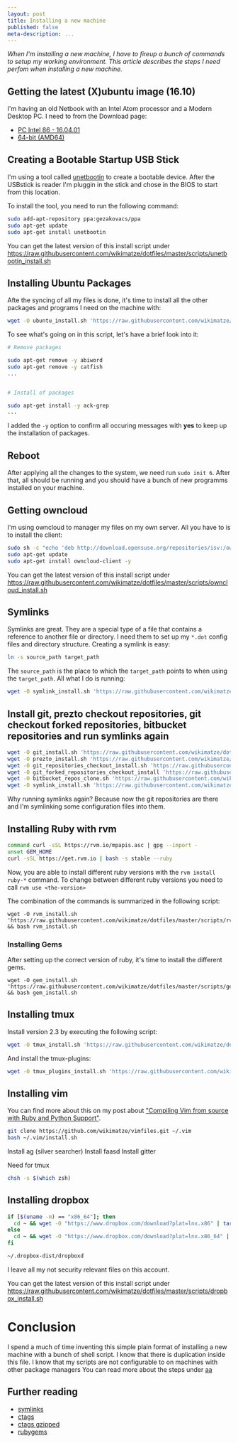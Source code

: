 ```yaml
---
layout: post
title: Installing a new machine
published: false
meta-description: ...
---
```

*When I'm installing a new machine, I have to fireup a bunch of commands to setup my working environment. This
article describes the steps I need perfom when installing a new machine.*


## Getting the latest (X)ubuntu image (16.10)

I'm having an old Netbook with an Intel Atom processor and a Modern Desktop PC. I need to from the Download page:


- [PC Intel 86 - 16.04.01](http://ftp.uni-kl.de/pub/linux/ubuntu-dvd/xubuntu/releases/16.04/release/xubuntu-16.04.1-desktop-i386.iso)
- [64-bit (AMD64)](http://ftp.uni-kl.de/pub/linux/ubuntu-dvd/xubuntu/releases/16.04/release/xubuntu-16.04.1-desktop-amd64.iso)


## Creating a Bootable Startup USB Stick

I'm using a tool called [unetbootin](https://unetbootin.github.io/ "unetbootin") to create a bootable device. After the USBstick is reader I'm pluggin in
the stick and chose in the BIOS to start from this location.


To install the tool, you need to run the following command:


```sh
sudo add-apt-repository ppa:gezakovacs/ppa
sudo apt-get update
sudo apt-get install unetbootin
```


You can get the latest version of this install script under <https://raw.githubusercontent.com/wikimatze/dotfiles/master/scripts/unetbootin_install.sh>


## Installing Ubuntu Packages

Afte the syncing of all my files is done, it's time to install all the other packages and programs I need on the
machine with:


```bash
wget -O ubuntu_install.sh 'https://raw.githubusercontent.com/wikimatze/dotfiles/master/scripts/ubuntu_install.sh' && bash ubuntu_install.sh
```


To see what's going on in this script, let's have a brief look into it:


```bash
# Remove packages

sudo apt-get remove -y abiword
sudo apt-get remove -y catfish
...


# Install of packages

sudo apt-get install -y ack-grep
...
```


I added the `-y` option to confirm all occuring messages with **yes** to keep up the installation of packages.


## Reboot

After applying all the changes to the system, we need run `sudo init 6`. After that, all should be running and you should have a bunch of new programms installed on your machine.


## Getting owncloud

I'm using owncloud to manager my files on my own server. All you have to is to install the client:


```bash
sudo sh -c "echo 'deb http://download.opensuse.org/repositories/isv:/ownCloud:/desktop/xUbuntu_16.10/ /' >> /etc/apt/sources.list.d/owncloud-client.list"
sudo apt-get update
sudo apt-get install owncloud-client -y
```

You can get the latest version of this install script under <https://raw.githubusercontent.com/wikimatze/dotfiles/master/scripts/owncloud_install.sh>


## Symlinks

Symlinks are great. They are a special type of a file that contains a reference to another file or directory. I need them to set up my `*.dot` config files and directory structure. Creating a symlink is easy:


```bash
ln -s source_path target_path
```


The `source_path` is the place to which the `target_path` points to when using the `target_path`.  All what I do is running:


```bash
wget -O symlink_install.sh 'https://raw.githubusercontent.com/wikimatze/dotfiles/master/scripts/symlink_install.sh' && bash symlink_install.sh
```


## Install git, prezto checkout repositories, git checkout forked repositories, bitbucket repositories and run symlinks again

```bash
wget -O git_install.sh 'https://raw.githubusercontent.com/wikimatze/dotfiles/master/scripts/git_install.sh' && bash git_install.sh
wget -O prezto_install.sh 'https://raw.githubusercontent.com/wikimatze/dotfiles/master/scripts/prezto_install.sh' && bash prezto_install.sh
wget -O git_repositories_checkout_install.sh 'https://raw.githubusercontent.com/wikimatze/dotfiles/master/scripts/git_repositories_checkout_install.sh' && bash git_repositories_checkout_install.sh
wget -O git_forked_repositories_checkout_install 'https://raw.githubusercontent.com/wikimatze/dotfiles/master/scripts/git_forked_repositories_checkout_install.sh' && bash git_forked_repositories_checkout_install
wget -O bitbucket_repos_clone.sh 'https://raw.githubusercontent.com/wikimatze/dotfiles/master/scripts/bitbucket_repos_clone.sh' && bash bitbucket_repos_clone.sh
wget -O symlink_install.sh 'https://raw.githubusercontent.com/wikimatze/dotfiles/master/scripts/symlink_install.sh' && bash symlink_install.sh
```


Why running symlinks again? Because now the git repositories are there and I'm symlinking some configuration files into them.



## Installing Ruby with rvm
```bash
command curl -sSL https://rvm.io/mpapis.asc | gpg --import -
unset GEM_HOME
curl -sSL https://get.rvm.io | bash -s stable --ruby
```

Now, you are able to install different ruby versions with the `rvm install ruby-*` command. To change between different ruby
versions you need to call `rvm use <the-version>`


The combination of the commands is summarized in the following script:


```
wget -O rvm_install.sh 'https://raw.githubusercontent.com/wikimatze/dotfiles/master/scripts/rvm_install.sh' && bash rvm_install.sh
```


### Installing Gems

After setting up the correct version of ruby, it's time to install the different gems.


```
wget -O gem_install.sh 'https://raw.githubusercontent.com/wikimatze/dotfiles/master/scripts/gem_install.sh' && bash gem_install.sh
```


## Installing tmux


Install version 2.3 by executing the following script:


```sh
wget -O tmux_install.sh 'https://raw.githubusercontent.com/wikimatze/dotfiles/master/scripts/tmux_install.sh' && bash tmux_install.sh
```


And install the tmux-plugins:

```sh
wget -O tmux_plugins_install.sh 'https://raw.githubusercontent.com/wikimatze/dotfiles/master/scripts/tmux_plugins_install.sh' && bash tmux_plugins_install.sh
```


## Installing vim

You can find more about this on my post about ["Compiling Vim from source with Ruby and Python Support"](/compiling-vim-from-source-for-ubuntu-and-mac-with-rbenv/).


```sh
git clone https://github.com/wikimatze/vimfiles.git ~/.vim
bash ~/.vim/install.sh
```


Install ag (silver searcher)
Install faasd
Install gitter

Need for tmux
```sh
chsh -s $(which zsh)
```


## Installing dropbox

```bash
if [$(uname -m) == "x86_64"]; then
  cd ~ && wget -O "https://www.dropbox.com/download?plat=lnx.x86" | tar xzf -
else
  cd ~ && wget -O "https://www.dropbox.com/download?plat=lnx.x86_64" | tar xzf -
fi

~/.dropbox-dist/dropboxd
```

I leave all my not security relevant files on this account.


You can get the latest version of this install script under <https://raw.githubusercontent.com/wikimatze/dotfiles/master/scripts/dropbox_install.sh>


# Conclusion

I spend a much of time inventing this simple plain format of installing a new machine with a bunch of shell script. I know
that there is duplication inside this file. I know that my scripts are not configurable to on machines with other package
managers
You can read more about the steps under [aa](/compiling-vim-from-source-for-ubuntu-and-mac-with-rben)

## Further reading

- [symlinks](http://en.wikipedia.org/wiki/Symbolic_link "symbolic link")
- [ctags](http://en.wikipedia.org/wiki/Ctags "ctags")
- [ctags gzipped](http://prdownloads.sourceforge.net/ctags/ctags-5.8.tar.gz "ctags gzipped")
- [rubygems](http://rubygems.org/ "rubygems")

